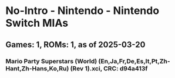 # No-Intro - Nintendo - Nintendo Switch MIAs
## Games: 1, ROMs: 1, as of 2025-03-20

### Mario Party Superstars (World) (En,Ja,Fr,De,Es,It,Pt,Zh-Hant,Zh-Hans,Ko,Ru) (Rev 1).xci, CRC: d94a413f
